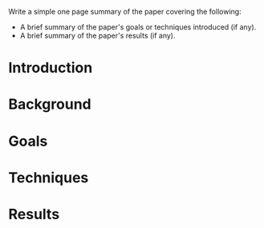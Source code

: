 Write a simple one page summary of the paper covering the following:

* A brief summary of the paper's goals or techniques introduced (if any).
* A brief summary of the paper's results (if any).

# Introduction

# Background

# Goals

# Techniques

# Results